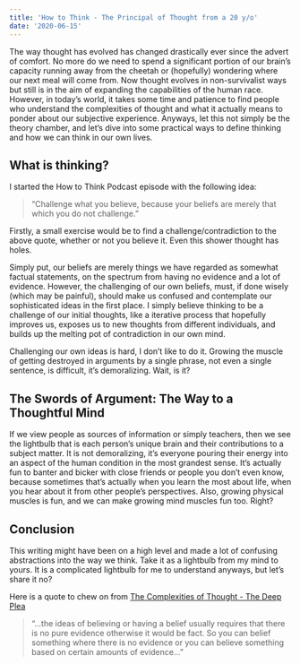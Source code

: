 ```yaml
---
title: 'How to Think - The Principal of Thought from a 20 y/o'
date: '2020-06-15'
---
```


The way thought has evolved has changed drastically ever since the advert of comfort. No more do we need to spend a significant portion of our brain’s capacity running away from the cheetah or (hopefully) wondering where our next meal will come from. Now thought evolves in non-survivalist ways but still is in the aim of expanding the capabilities of the human race. However, in today’s world, it takes some time and patience to find people who understand the complexities of thought and what it actually means to ponder about our subjective experience. Anyways, let this not simply be the theory chamber, and let’s dive into some practical ways to define thinking and how we can think in our own lives.

## What is thinking?

I started the How to Think Podcast episode with the following idea:

> “Challenge what you believe, because your beliefs are merely that which you do not challenge.”
> 

Firstly, a small exercise would be to find a challenge/contradiction to the above quote, whether or not you believe it. Even this shower thought has holes.

Simply put, our beliefs are merely things we have regarded as somewhat factual statements, on the spectrum from having no evidence and a lot of evidence. However, the challenging of our own beliefs, must, if done wisely (which may be painful), should make us confused and contemplate our sophisticated ideas in the first place. I simply believe thinking to be a challenge of our initial thoughts, like a iterative process that hopefully improves us, exposes us to new thoughts from different individuals, and builds up the melting pot of contradiction in our own mind.

Challenging our own ideas is hard, I don’t like to do it. Growing the muscle of getting destroyed in arguments by a single phrase, not even a single sentence, is difficult, it’s demoralizing. Wait, is it?

## The Swords of Argument: The Way to a Thoughtful Mind

If we view people as sources of information or simply teachers, then we see the lightbulb that is each person’s unique brain and their contributions to a subject matter. It is not demoralizing, it’s everyone pouring their energy into an aspect of the human condition in the most grandest sense. It’s actually fun to banter and bicker with close friends or people you don’t even know, because sometimes that’s actually when you learn the most about life, when you hear about it from other people’s perspectives. Also, growing physical muscles is fun, and we can make growing mind muscles fun too. Right?

## Conclusion

This writing might have been on a high level and made a lot of confusing abstractions into the way we think. Take it as a lightbulb from my mind to yours. It is a complicated lightbulb for me to understand anyways, but let’s share it no?

Here is a quote to chew on from [The Complexities of Thought - The Deep Plea](https://www.youtube.com/watch?v=vydYvyM-nro)

> “…the ideas of believing or having a belief usually requires that there is no pure evidence otherwise it would be fact. So you can belief something where there is no evidence or you can believe something based on certain amounts of evidence…”
>